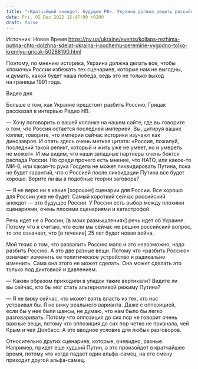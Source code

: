 ```yaml
---
title: "«Кратчайший анекдот: будущее РФ». Украина должна решить российский вопрос и довести режим Путина до коллапса — интервью с историком Грицаком"
date: Fri, 02 Dec 2022 15:47:00 +0200
draft: false
---
```

Источник: Новое Время https://nv.ua/ukraine/events/kollaps-rezhima-putina-chto-dolzhna-sdelat-ukraina-i-pochemu-peremirie-vygodno-tolko-kremlyu-gricak-50288190.html


Поэтому, по мнению историка, Украина должна делать все, чтобы «помочь» России избежать тех сценариев, которые нам не выгодны, и думать, какой будет наша победа, ведь это не только выход на границы 1991 года.

 Видео дня   

Больше о том, как Украине предстоит разбить Россию, Грицак рассказал в интервью Радио НВ.

— Хочу поговорить о вашей колонке на нашем сайте, где вы говорите о том, что Россия остается последней империей. Вы, цитируя ваших коллег, говорите, что империи сейчас историки изучают как динозавров. И опять здесь очень меткая цитата: «Россия, пожалуй, последний такой реликт, который и жить уже не умеет, но и умереть не может». И мы видим, что наши западные партнеры очень боятся распада России. Но среди прочего есть мнение, что НАТО, или какое-то МИ-6, или какая-то рука Госдепа не может ликвидировать Путина, пока не будет гарантий, что с Россией после ликвидации Путина все будет хорошо. Верите ли вы в подобные теории заговора?

— Я не верю ни в какие [хорошие] сценарии для России. Все хорошо для России уже не будет. Самый короткий сейчас российский анекдот — это будущее России. У России есть выбор между плохими сценариями, очень плохими сценариями и катастрофой.

Речь идет не о России, [в моих размышлениях] речь идет об Украине. Потому что я считаю, что если мы сейчас не решим российский вопрос, то это означает, что [в течение] 25 лет будет новая война.

Мой тезис о том, что развалить Россию мало и это невозможно, надо разбить Россию. А это две разные вещи. Потому что «разбить Россию» означает изменить ее политическое устройство и радикально изменить. Сама она этого не может сделать. Она может сделать это только под диктовкой и давлением.

— Каким образом приходили в упадок такие вертикали? Видите ли вы сейчас, кто бы мог стать альтернативой режиму Путина?

— Я не вижу сейчас, кто может взять власть из тех, кто нас устраивал бы. Я не вижу реального варианта. Даже с оппозицией, если бы у нее были шансы, не думаю, что нам было бы легко разговаривать. Потому что оппозиция до сих пор не говорит очень важные вещи, потому что оппозиция до сих пор четко не признала, чей Крым и чей Донбасс. А это вводное условие для любых разговоров.

Относительно других сценариев, которые, очевидно, разные. Например, придет еще худший Путин, а это произойдет в кратчайшее время, потому что когда падает один альфа-самец, на его смену приходит другой альфа-самец.
